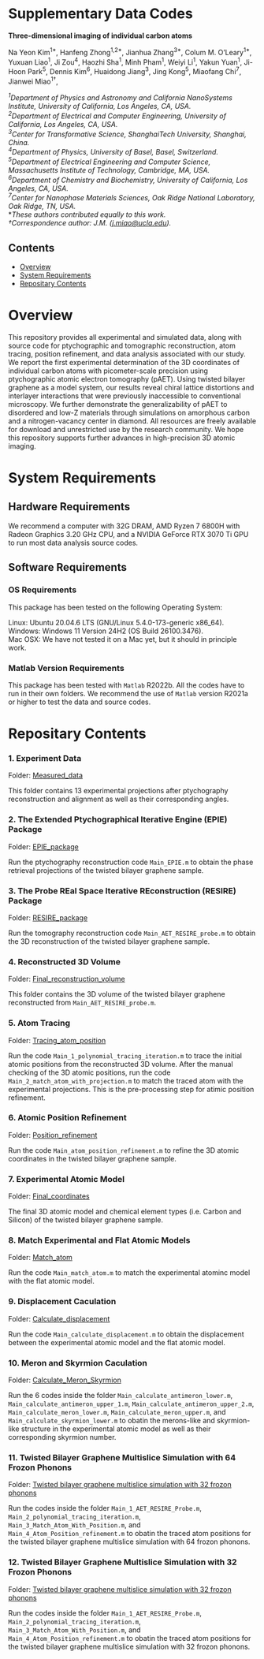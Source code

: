 # Supplementary Data Codes

**Three-dimensional imaging of individual carbon atoms**

Na Yeon Kim<sup>1*</sup>, Hanfeng Zhong<sup>1,2*</sup>, Jianhua Zhang<sup>3*</sup>, Colum M. O’Leary<sup>1*</sup>, Yuxuan Liao<sup>1</sup>, Ji Zou<sup>4</sup>, Haozhi Sha<sup>1</sup>, Minh Pham<sup>1</sup>, Weiyi Li<sup>1</sup>, Yakun Yuan<sup>1</sup>, Ji-Hoon Park<sup>5</sup>, Dennis Kim<sup>6</sup>, Huaidong Jiang<sup>3</sup>, Jing Kong<sup>5</sup>, Miaofang Chi<sup>7</sup>, Jianwei Miao<sup>1†</sup>,   

*<sup>1</sup>Department of Physics and Astronomy and California NanoSystems Institute, University of California, Los Angeles, CA, USA.*     
*<sup>2</sup>Department of Electrical and Computer Engineering, University of California, Los Angeles, CA, USA.*     
*<sup>3</sup>Center for Transformative Science, ShanghaiTech University, Shanghai, China.*     
*<sup>4</sup>Department of Physics, University of Basel, Basel, Switzerland.*     
*<sup>5</sup>Department of Electrical Engineering and Computer Science, Massachusetts Institute of Technology, Cambridge, MA, USA.*     
*<sup>6</sup>Department of Chemistry and Biochemistry, University of California, Los Angeles, CA, USA.*     
*<sup>7</sup>Center for Nanophase Materials Sciences, Oak Ridge National Laboratory, Oak Ridge, TN, USA.*     
**These authors contributed equally to this work.*         
*†Correspondence author: J.M. (j.miao@ucla.edu).*          

## Contents

- [Overview](#overview)
- [System Requirements](#system-requirements)
- [Repositary Contents](#repositary-contents)
  
# Overview

This repository provides all experimental and simulated data, along with source code for ptychographic and tomographic reconstruction, atom tracing, position refinement, and data analysis associated with our study. We report the first experimental determination of the 3D coordinates of individual carbon atoms with picometer-scale precision using ptychographic atomic electron tomography (pAET). Using twisted bilayer graphene as a model system, our results reveal chiral lattice distortions and interlayer interactions that were previously inaccessible to conventional microscopy. We further demonstrate the generalizability of pAET to disordered and low-Z materials through simulations on amorphous carbon and a nitrogen-vacancy center in diamond. All resources are freely available for download and unrestricted use by the research community. We hope this repository supports further advances in high-precision 3D atomic imaging.

# System Requirements

## Hardware Requirements

We recommend a computer with 32G DRAM, AMD Ryzen 7 6800H with Radeon Graphics 3.20 GHz CPU, and a NVIDIA GeForce RTX 3070 Ti GPU to run most data analysis source codes.

## Software Requirements

### OS Requirements

This package has been tested on the following Operating System:

Linux: Ubuntu 20.04.6 LTS (GNU/Linux 5.4.0-173-generic x86_64).   
Windows: Windows 11 Version 24H2 (OS Build 26100.3476).   
Mac OSX: We have not tested it on a Mac yet, but it should in principle work.   

### Matlab Version Requirements

This package has been tested with `Matlab` R2022b. All the codes have to run in their own folders. We recommend the use of `Matlab` version R2021a or higher to test the data and source codes.

# Repositary Contents

### 1. Experiment Data

Folder: [Measured_data](./1_Measured_data)

This folder contains 13 experimental projections after ptychography reconstruction and alignment as well as their corresponding angles.

### 2. The Extended Ptychographical Iterative Engine (EPIE) Package

Folder: [EPIE_package](./2_EPIE_package)

Run the ptychography reconstruction code `Main_EPIE.m` to obtain the phase retrieval projections of the twisted bilayer graphene sample.

### 3. The Probe REal Space Iterative REconstruction (RESIRE) Package

Folder: [RESIRE_package](./3_RESIRE_package)

Run the tomography reconstruction code `Main_AET_RESIRE_probe.m` to obtain the 3D reconstruction of the twisted bilayer graphene sample.

### 4. Reconstructed 3D Volume

Folder: [Final_reconstruction_volume](./4_Final_reconstruction_volume)

This folder contains the 3D volume of the twisted bilayer graphene reconstructed from `Main_AET_RESIRE_probe.m`.

### 5. Atom Tracing

Folder: [Tracing_atom_position](./5_Tracing_atom_position)

Run the code `Main_1_polynomial_tracing_iteration.m` to trace the initial atomic positions from the reconstructed 3D volume. After the manual checking of the 3D atomic positions, run the code `Main_2_match_atom_with_projection.m` to match the traced atom with the experimental projections. This is the pre-processing step for atimic position refinement.

### 6. Atomic Position Refinement

Folder: [Position_refinement](./6_Position_refinement)

Run the code `Main_atom_position_refinement.m` to refine the 3D atomic coordinates in the twisted bilayer graphene sample.

### 7. Experimental Atomic Model

Folder: [Final_coordinates](./7_Final_coordinates)

The final 3D atomic model and chemical element types (i.e. Carbon and Silicon) of the twisted bilayer graphene sample.

### 8. Match Experimental and Flat Atomic Models

Folder: [Match_atom](./8_Match_atom)

Run the code `Main_match_atom.m` to match the experimental atominc model with the flat atomic model.

### 9. Displacement Caculation

Folder: [Calculate_displacement](./9_Calculate_displacement)

Run the code `Main_calculate_displacement.m` to obtain the displacement between the experimental atomic model and the flat atomic model.

### 10. Meron and Skyrmion Caculation

Folder: [Calculate_Meron_Skyrmion](./10_Calculate_Meron_Skyrmion)

Run the 6 codes inside the folder `Main_calculate_antimeron_lower.m`,  `Main_calculate_antimeron_upper_1.m`,  `Main_calculate_antimeron_upper_2.m`, `Main_calculate_meron_lower.m`, `Main_calculate_meron_upper.m`, and  `Main_calculate_skyrmion_lower.m` to obatin the merons-like and skyrmion-like structure in the experimental atomic model as well as their corresponding skyrmion number.

### 11. Twisted Bilayer Graphene Multislice Simulation with 64 Frozon Phonons

Folder: [Twisted bilayer graphene multislice simulation with 32 frozon phonons](./11_TBG_64_frozen_phonon_simulation)

Run the codes inside the folder `Main_1_AET_RESIRE_Probe.m`,  `Main_2_polynomial_tracing_iteration.m`,  `Main_3_Match_Atom_With_Position.m`, and  `Main_4_Atom_Position_refinement.m` to obatin the traced atom positions for the twisted bilayer graphene multislice simulation with 64 frozon phonons.

### 12. Twisted Bilayer Graphene Multislice Simulation with 32 Frozon Phonons

Folder: [Twisted bilayer graphene multislice simulation with 32 frozon phonons](./12_TBG_32_frozen_phonon_simulation)

Run the codes inside the folder `Main_1_AET_RESIRE_Probe.m`,  `Main_2_polynomial_tracing_iteration.m`,  `Main_3_Match_Atom_With_Position.m`, and  `Main_4_Atom_Position_refinement.m` to obatin the traced atom positions for the twisted bilayer graphene multislice simulation with 32 frozon phonons.


